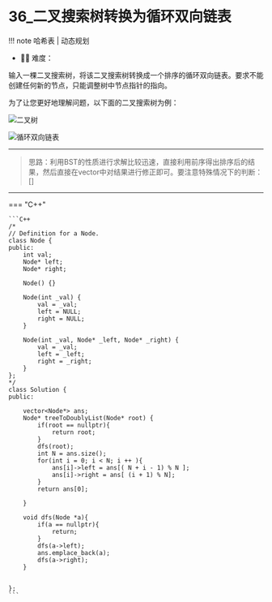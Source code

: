 # 36_二叉搜索树转换为循环双向链表

<!-- 所有文件名必须是该题目的英文名 -->

!!! note
    <!-- 这里记载考察的数据结构、算法等 -->
    哈希表 | 动态规划

- 🔑🔑 难度：<span style = "color:gold; font-weight:bold">
<!-- <span style = "color:gold; font-weight:bold">Medium</span> 中等 -->
<!-- <span style = "color:crisma; font-weight:bold">High</span> 困难 -->
<!-- <span style = "color:Green; font-weight:bold">Easy</span> 简单 -->

<!-- 题目简介 -->
输入一棵二叉搜索树，将该二叉搜索树转换成一个排序的循环双向链表。要求不能创建任何新的节点，只能调整树中节点指针的指向。

为了让您更好地理解问题，以下面的二叉搜索树为例：


![二叉树](https://assets.leetcode.com/uploads/2018/10/12/bstdlloriginalbst.png)

![循环双向链表](https://assets.leetcode.com/uploads/2018/10/12/bstdllreturndll.png)

------

> 思路：利用BST的性质进行求解比较迅速，直接利用前序得出排序后的结果，然后直接在vector中对结果进行修正即可。要注意特殊情况下的判断：[]


-------------


=== "C++"

    ```C++
    /*
    // Definition for a Node.
    class Node {
    public:
        int val;
        Node* left;
        Node* right;

        Node() {}

        Node(int _val) {
            val = _val;
            left = NULL;
            right = NULL;
        }

        Node(int _val, Node* _left, Node* _right) {
            val = _val;
            left = _left;
            right = _right;
        }
    };
    */
    class Solution {
    public:

        vector<Node*> ans;
        Node* treeToDoublyList(Node* root) {
            if(root == nullptr){
                return root;
            }
            dfs(root);
            int N = ans.size();
            for(int i = 0; i < N; i ++ ){
                ans[i]->left = ans[( N + i - 1) % N ];
                ans[i]->right = ans[ (i + 1) % N];
            }
            return ans[0];
            
        }

        void dfs(Node *a){
            if(a == nullptr){
                return;
            }
            dfs(a->left);
            ans.emplace_back(a);
            dfs(a->right);
        }

    
    };
    ```

